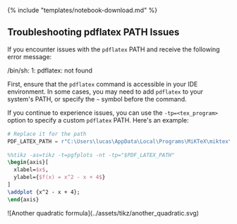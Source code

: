{% include "templates/notebook-download.md" %}

## Troubleshooting pdflatex PATH Issues

If you encounter issues with the `pdflatex` PATH and receive the following error message:

<div class="result" style="padding-right: 0;">
<div class="log-output">
/bin/sh: 1: pdflatex: not found
</div>
</div>

First, ensure that the `pdflatex` command is accessible in your IDE environment. In some cases, you may need to add `pdflatex` to your system's PATH, or specify the `~` symbol before the command.

If you continue to experience issues, you can use the `-tp=<tex_program>` option to specify a custom `pdflatex` PATH. Here's an example:

```python
# Replace it for the path 
PDF_LATEX_PATH = r"C:\Users\lucas\AppData\Local\Programs\MiKTeX\miktex\bin\x64\pdflatex.exe"
```

```latex
%%tikz -as=tikz -t=pgfplots -nt -tp="$PDF_LATEX_PATH"
\begin{axis}[
  xlabel=$x$,
  ylabel={$f(x) = x^2 - x + 4$}
]
\addplot {x^2 - x + 4};
\end{axis}
```

<div class="result" markdown>
![Another quadratic formula](../assets/tikz/another_quadratic.svg)
</div>